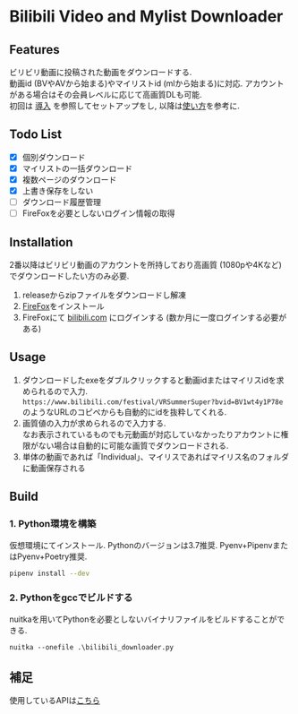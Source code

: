 # Bilibili Video and Mylist Downloader

## Features

ビリビリ動画に投稿された動画をダウンロードする.  
動画id (BVやAVから始まる)やマイリストid (mlから始まる)に対応. アカウントがある場合はその会員レベルに応じて高画質DLも可能.  
初回は [導入](#installation) を参照してセットアップをし, 以降は[使い方](#usage)を参考に.

## Todo List

- [x] 個別ダウンロード
- [x] マイリストの一括ダウンロード
- [x] 複数ページのダウンロード
- [x] 上書き保存をしない
- [ ] ダウンロード履歴管理
- [ ] FireFoxを必要としないログイン情報の取得

## Installation

2番以降はビリビリ動画のアカウントを所持しており高画質 (1080pや4Kなど) でダウンロードしたい方のみ必要.

1. releaseからzipファイルをダウンロードし解凍
2. [FireFox](https://www.mozilla.org/firefox/new/)をインストール
3. FireFoxにて [bilibili.com](https://www.bilibili.com) にログインする (数か月に一度ログインする必要がある)

## Usage

1. ダウンロードしたexeをダブルクリックすると動画idまたはマイリスidを求められるので入力.  
`https://www.bilibili.com/festival/VRSummerSuper?bvid=BV1wt4y1P78e` のようなURLのコピペからも自動的にidを抜粋してくれる.  
2. 画質値の入力が求められるので入力する.  
なお表示されているものでも元動画が対応していなかったりアカウントに権限がない場合は自動的に可能な画質でダウンロードされる.
3. 単体の動画であれば「Individual」、マイリスであればマイリス名のフォルダに動画保存される

## Build

### 1. Python環境を構築

仮想環境にてインストール.  Pythonのバージョンは3.7推奨. Pyenv+PipenvまたはPyenv+Poetry推奨.

```bash
pipenv install --dev
```

### 2. Pythonをgccでビルドする

nuitkaを用いてPythonを必要としないバイナリファイルをビルドすることができる.

```ps
nuitka --onefile .\bilibili_downloader.py
```

## 補足

使用しているAPIは[こちら](https://github.com/SocialSisterYi/bilibili-API-collect)
